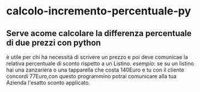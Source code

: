 # calcolo-incremento-percentuale-py
## Serve acome calcolare la differenza percentuale di due prezzi con python
è utile per chi ha necessità di scrivere un prezzo e poi deve comunicae la relativa percentuale di sconto rispetto a un Listino.
_esempio:_ se su un listino hai una zanzariera o una tapparella che costa 140Euro e tu con il cliente concordi 77Euro,con questo programmino potrai comunicare alla tua Azienda l'esatto sconto applicato.
